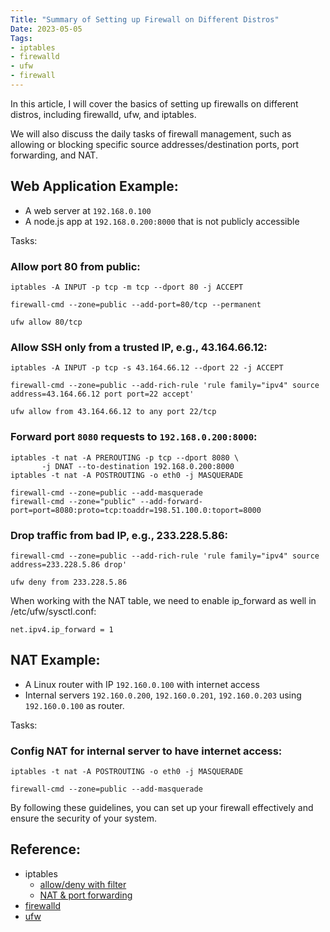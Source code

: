 ```yaml
---
Title: "Summary of Setting up Firewall on Different Distros"
Date: 2023-05-05
Tags:
- iptables
- firewalld
- ufw
- firewall
---
```


In this article, I will cover the basics of setting up firewalls on different distros, including firewalld, ufw, and iptables. 

We will also discuss the daily tasks of firewall management, such as allowing or blocking specific source addresses/destination ports, port forwarding, and NAT.

## Web Application Example:

- A web server at `192.168.0.100`
- A node.js app at `192.168.0.200:8000` that is not publicly accessible

Tasks:

### Allow port 80 from public:

```
iptables -A INPUT -p tcp -m tcp --dport 80 -j ACCEPT
```

```
firewall-cmd --zone=public --add-port=80/tcp --permanent
```

```
ufw allow 80/tcp
```

### Allow SSH only from a trusted IP, e.g., 43.164.66.12:

```
iptables -A INPUT -p tcp -s 43.164.66.12 --dport 22 -j ACCEPT
```

```
firewall-cmd --zone=public --add-rich-rule 'rule family="ipv4" source address=43.164.66.12 port port=22 accept'
```

```
ufw allow from 43.164.66.12 to any port 22/tcp
```

### Forward port `8080` requests to `192.168.0.200:8000`:

```
iptables -t nat -A PREROUTING -p tcp --dport 8080 \
       -j DNAT --to-destination 192.168.0.200:8000
iptables -t nat -A POSTROUTING -o eth0 -j MASQUERADE
```

```
firewall-cmd --zone=public --add-masquerade
firewall-cmd --zone="public" --add-forward-port=port=8080:proto=tcp:toaddr=198.51.100.0:toport=8000
```

### Drop traffic from bad IP, e.g., 233.228.5.86:

```
firewall-cmd --zone=public --add-rich-rule 'rule family="ipv4" source address=233.228.5.86 drop'
```

```
ufw deny from 233.228.5.86
```

When working with the NAT table, we need to enable ip_forward as well in /etc/ufw/sysctl.conf:

```
net.ipv4.ip_forward = 1
```

## NAT Example:

- A Linux router with IP `192.160.0.100` with internet access
- Internal servers `192.160.0.200`, `192.160.0.201`, `192.160.0.203` using `192.160.0.100` as router.

Tasks:

### Config NAT for internal server to have internet access:

```
iptables -t nat -A POSTROUTING -o eth0 -j MASQUERADE
```

```
firewall-cmd --zone=public --add-masquerade
```

By following these guidelines, you can set up your firewall effectively and ensure the security of your system.

## Reference:

- iptables
  - [allow/deny with filter](https://access.redhat.com/documentation/en-us/red_hat_enterprise_linux/6/html-single/security_guide/index#sect-Security_Guide-Securing_Portmap-Protect_portmap_With_iptables)
  - [NAT & port forwarding](https://www.karlrupp.net/en/computer/nat_tutorial)
- [firewalld](https://www.linode.com/docs/guides/introduction-to-firewalld-on-centos/)
- [ufw](https://www.digitalocean.com/community/tutorials/how-to-set-up-a-firewall-with-ufw-on-ubuntu-18-04)
